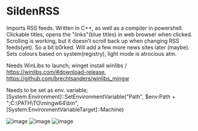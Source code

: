 # SildenRSS
Imports RSS feeds.
Written in C++, as well as a compiler in powershell. Clickable titles, opens the "links"(blue titles) in web browser when clicked. Scrolling is working, but it doesn't scroll back up when changing RSS feeds(yet). So a bit b0rked.
Will add a few more news sites later (maybe).
Sets colours based on system(registry), light mode is atrocious atm.

Needs WinLibs to launch; winget install winlibs / https://winlibs.com/#download-release, https://github.com/brechtsanders/winlibs_mingw

Needs to be set as env. variable; [System.Environment]::SetEnvironmentVariable("Path", $env:Path + ";C:\PATH\TO\mingw64\bin", [System.EnvironmentVariableTarget]::Machine)

![image](https://github.com/user-attachments/assets/4a1708e5-e44e-45b0-92bb-b1e538c283b7)
![image](https://github.com/user-attachments/assets/2f5933a3-38fe-4560-8a74-9788df63ef11)
![image](https://github.com/user-attachments/assets/661136f5-c61d-4b41-9cbd-5c73835878b6)
